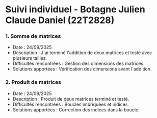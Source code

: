 # Suivi individuel - Botagne Julien Claude Daniel (22T2828)

### 1. Somme de matrices
- Date : 24/09/2025
- Description : J'ai terminé l'addition de deux matrices et testé avec plusieurs tailles.
- Difficultés rencontrées : Gestion des dimensions des matrices.
- Solutions apportées : Vérification des dimensions avant l'addition.

### 2. Produit de matrices
- Date : 24/09/2025
- Description : Produit de deux matrices terminé et testé.
- Difficultés rencontrées : Boucles imbriquées et indices.
- Solutions apportées : Correction des indices dans la boucle.
  
